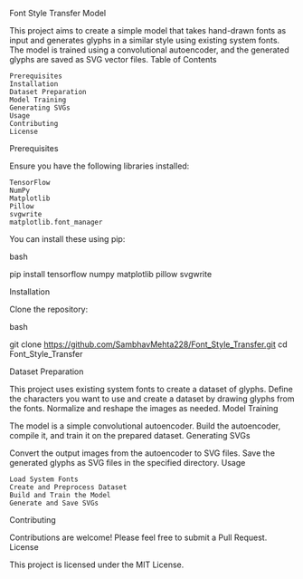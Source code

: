 Font Style Transfer Model

This project aims to create a simple model that takes hand-drawn fonts as input and generates glyphs in a similar style using existing system fonts. The model is trained using a convolutional autoencoder, and the generated glyphs are saved as SVG vector files.
Table of Contents

    Prerequisites
    Installation
    Dataset Preparation
    Model Training
    Generating SVGs
    Usage
    Contributing
    License

Prerequisites

Ensure you have the following libraries installed:

    TensorFlow
    NumPy
    Matplotlib
    Pillow
    svgwrite
    matplotlib.font_manager

You can install these using pip:

bash

pip install tensorflow numpy matplotlib pillow svgwrite

Installation

Clone the repository:

bash

git clone https://github.com/SambhavMehta228/Font_Style_Transfer.git
cd Font_Style_Transfer

Dataset Preparation

This project uses existing system fonts to create a dataset of glyphs. Define the characters you want to use and create a dataset by drawing glyphs from the fonts. Normalize and reshape the images as needed.
Model Training

The model is a simple convolutional autoencoder. Build the autoencoder, compile it, and train it on the prepared dataset.
Generating SVGs

Convert the output images from the autoencoder to SVG files. Save the generated glyphs as SVG files in the specified directory.
Usage

    Load System Fonts
    Create and Preprocess Dataset
    Build and Train the Model
    Generate and Save SVGs

Contributing

Contributions are welcome! Please feel free to submit a Pull Request.
License

This project is licensed under the MIT License.
